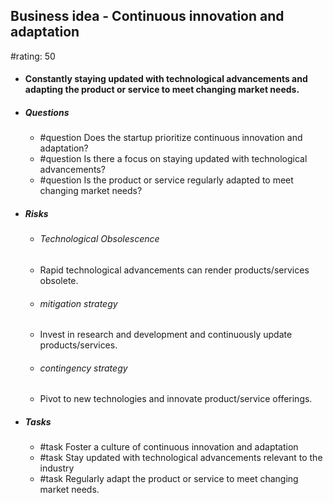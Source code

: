 ## Business idea - Continuous innovation and adaptation
#rating: 50
- #### Constantly staying updated with technological advancements and adapting the product or service to meet changing market needs.
- ##### Questions
  - #question Does the startup prioritize continuous innovation and adaptation?
  - #question Is there a focus on staying updated with technological advancements?
  - #question Is the product or service regularly adapted to meet changing market needs?
- ##### Risks

  - ###### Technological Obsolescence
  - Rapid technological advancements can render products/services obsolete.
  - ###### mitigation strategy
  - Invest in research and development and continuously update products/services.
  - ###### contingency strategy
  - Pivot to new technologies and innovate product/service offerings.
- ##### Tasks
  - #task Foster a culture of continuous innovation and adaptation
  - #task  Stay updated with technological advancements relevant to the industry
  - #task  Regularly adapt the product or service to meet changing market needs.


